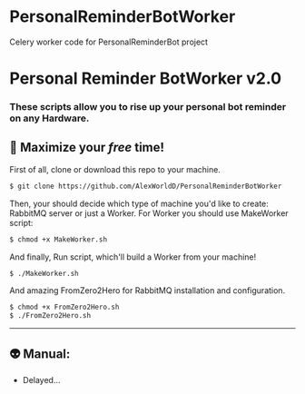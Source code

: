 # PersonalReminderBotWorker
Celery worker code for PersonalReminderBot project
# Personal Reminder BotWorker v2.0
### These scripts allow you to rise up your personal bot reminder on any Hardware.
## :wine_glass: Maximize your *free* time!
First of all, clone or download this repo to your machine. 
```sh
$ git clone https://github.com/AlexWorldD/PersonalReminderBotWorker
```
Then, your should decide which type of machine you'd like to create: RabbitMQ server or just a Worker. For Worker you should use MakeWorker script:
```sh
$ chmod +x MakeWorker.sh
```

And finally, Run script, which'll build a Worker from your machine!
```sh
$ ./MakeWorker.sh
```
And amazing FromZero2Hero for RabbitMQ installation and configuration.
```sh
$ chmod +x FromZero2Hero.sh
$ ./FromZero2Hero.sh
```
<hr>

## :alien: Manual:
* Delayed...


